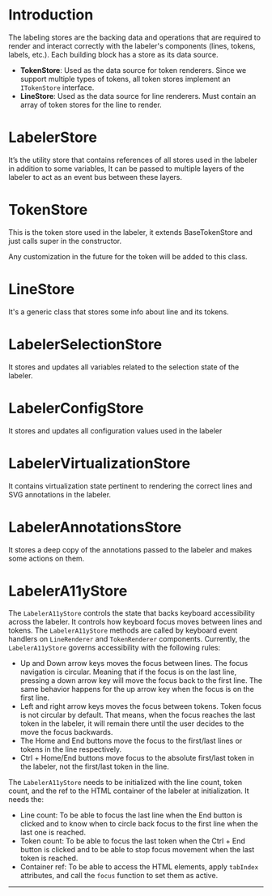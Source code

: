# Introduction

The labeling stores are the backing data and operations that are required to render and interact correctly with the labeler's components (lines, tokens, labels, etc.). Each building block has a store as its data source.

-   **TokenStore**: Used as the data source for token renderers. Since we support multiple types of tokens, all token stores implement an `ITokenStore` interface.
-   **LineStore**: Used as the data source for line renderers. Must contain an array of token stores for the line to render.

# LabelerStore

It’s the utility store that contains references of all stores used in the labeler in addition to some variables, It can be passed to multiple layers of the labeler to act as an event bus between these layers.

# TokenStore

This is the token store used in the labeler, it extends BaseTokenStore and just calls super in the constructor.

Any customization in the future for the token will be added to this class.

# LineStore

It's a generic class that stores some info about line and its tokens.

# LabelerSelectionStore

It stores and updates all variables related to the selection state of the labeler.

# LabelerConfigStore

It stores and updates all configuration values used in the labeler

# LabelerVirtualizationStore

It contains virtualization state pertinent to rendering the correct lines and SVG annotations in the labeler.

# LabelerAnnotationsStore

It stores a deep copy of the annotations passed to the labeler and makes some actions on them.

# LabelerA11yStore

The `LabelerA11yStore` controls the state that backs keyboard accessibility across the labeler. It controls how keyboard focus moves between lines and tokens. The `LabelerA11yStore` methods are called by keyboard event handlers on `LineRenderer` and `TokenRenderer` components. Currently, the `LabelerA11yStore` governs accessibility with the following rules:

-   Up and Down arrow keys moves the focus between lines. The focus navigation is circular. Meaning that if the focus is on the last line, pressing a down arrow key will move the focus back to the first line. The same behavior happens for the up arrow key when the focus is on the first line.
-   Left and right arrow keys moves the focus between tokens. Token focus is not circular by default. That means, when the focus reaches the last token in the labeler, it will remain there until the user decides to the move the focus backwards.
-   The Home and End buttons move the focus to the first/last lines or tokens in the line respectively.
-   Ctrl + Home/End buttons move focus to the absolute first/last token in the labeler, not the first/last token in the line.

The `LabelerA11yStore` needs to be initialized with the line count, token count, and the ref to the HTML container of the labeler at initialization. It needs the:

-   Line count: To be able to focus the last line when the End button is clicked and to know when to circle back focus to the first line when the last one is reached.
-   Token count: To be able to focus the last token when the Ctrl + End button is clicked and to be able to stop focus movement when the last token is reached.
-   Container ref: To be able to access the HTML elements, apply `tabIndex` attributes, and call the `focus` function to set them as active.

---
